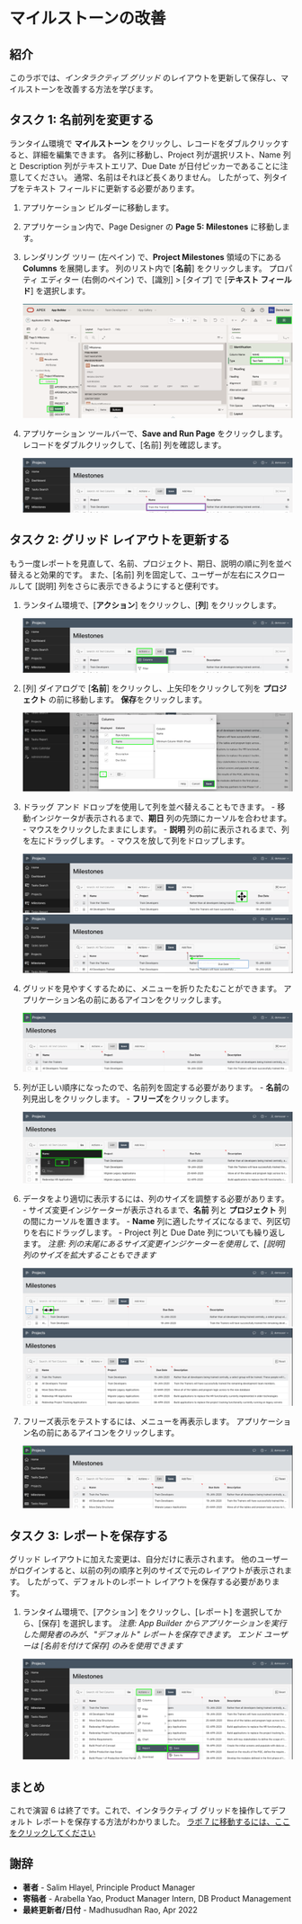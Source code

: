 # マイルストーンの改善

## 紹介
このラボでは、*インタラクティブ グリッド* のレイアウトを更新して保存し、マイルストーンを改善する方法を学びます。

## タスク 1: 名前列を変更する
ランタイム環境で **マイルストーン** をクリックし、レコードをダブルクリックすると、詳細を編集できます。 各列に移動し、Project 列が選択リスト、Name 列と Description 列がテキストエリア、Due Date が日付ピッカーであることに注意してください。 通常、名前はそれほど長くありません。 したがって、列タイプをテキスト フィールドに更新する必要があります。

1. アプリケーション ビルダーに移動します。
2. アプリケーション内で、Page Designer の **Page 5: Milestones** に移動します。
3. レンダリング ツリー (左ペイン) で、**Project Milestones** 領域の下にある **Columns** を展開します。
     列のリスト内で [**名前**] をクリックします。
     プロパティ エディター (右側のペイン) で、[識別] > [タイプ] で [**テキスト フィールド**] を選択します。

    ![](images/set-name.png " ")

4. アプリケーション ツールバーで、**Save and Run Page** をクリックします。
     レコードをダブルクリックして、[名前] 列を確認します。

    ![](images/view-name.png " ")

## タスク 2: グリッド レイアウトを更新する
もう一度レポートを見直して、名前、プロジェクト、期日、説明の順に列を並べ替えると効果的です。 また、[名前] 列を固定して、ユーザーが左右にスクロールして [説明] 列をさらに表示できるようにすると便利です。

1. ランタイム環境で、[**アクション**] をクリックし、[**列**] をクリックします。

    ![](images/go-columns.png " ")

2. [列] ダイアログで [**名前**] をクリックし、上矢印をクリックして列を **プロジェクト** の前に移動します。
     **保存**をクリックします。

    ![](images/move-name.png " ")

3. ドラッグ アンド ドロップを使用して列を並べ替えることもできます。
       - 移動インジケータが表示されるまで、**期日** 列の先頭にカーソルを合わせます。
       - マウスをクリックしたままにします。
       - **説明** 列の前に表示されるまで、列を左にドラッグします。
       - マウスを放して列をドロップします。

    ![](images/show-movement.png " ")
    ![](images/drag-date.png " ")

4. グリッドを見やすくするために、メニューを折りたたむことができます。
     アプリケーション名の前にあるアイコンをクリックします。

    ![](images/hide-menu.png " ")

5. 列が正しい順序になったので、名前列を固定する必要があります。
       - **名前**の列見出しをクリックします。
       - **フリーズ**をクリックします。

    ![](images/freeze.png " ")

6. データをより適切に表示するには、列のサイズを調整する必要があります。
       - サイズ変更インジケーターが表示されるまで、**名前** 列と **プロジェクト** 列の間にカーソルを置きます。
       - **Name** 列に適したサイズになるまで、列区切りを右にドラッグします。
       - Project 列と Due Date 列についても繰り返します。
     *注意: 列の末尾にあるサイズ変更インジケーターを使用して、[説明] 列のサイズを拡大することもできます*

    ![](images/get-resize.png " ")
    ![](images/column-sizes.png " ")

7. フリーズ表示をテストするには、メニューを再表示します。 アプリケーション名の前にあるアイコンをクリックします。

    ![](images/freeze-display.png " ")

## タスク 3: レポートを保存する
グリッド レイアウトに加えた変更は、自分だけに表示されます。 他のユーザーがログインすると、以前の列の順序と列のサイズで元のレイアウトが表示されます。 したがって、デフォルトのレポート レイアウトを保存する必要があります。

1. ランタイム環境で、[アクション] をクリックし、[レポート] を選択してから、[保存] を選択します。
     *注意: App Builder からアプリケーションを実行した開発者のみが、"デフォルト" レポートを保存できます。 エンド ユーザーは [名前を付けて保存] のみを使用できます*

    ![](images/save.png " ")

## **まとめ**

これで演習 6 は終了です。これで、インタラクティブ グリッドを操作してデフォルト レポートを保存する方法がわかりました。 [ラボ 7 に移動するには、ここをクリックしてください](?lab=lab-7-improving-tasks)

## **謝辞**

  - **著者** - Salim Hlayel, Principle Product Manager
  - **寄稿者** - Arabella Yao, Product Manager Intern, DB Product Management
  - **最終更新者/日付** - Madhusudhan Rao, Apr 2022

